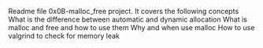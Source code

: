 Readme file 0x0B-malloc_free project. It covers the following concepts 
    What is the difference between automatic and dynamic allocation
    What is malloc and free and how to use them
    Why and when use malloc
    How to use valgrind to check for memory leak
